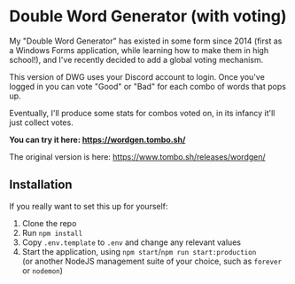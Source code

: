 # Double Word Generator (with voting)

My "Double Word Generator" has existed in some form since 2014 (first as a
Windows Forms application, while learning how to make them in high school!), and
I've recently decided to add a global voting mechanism.

This version of DWG uses your Discord account to login. Once you've logged in
you can vote "Good" or "Bad" for each combo of words that pops up.

Eventually, I'll produce some stats for combos voted on, in its infancy it'll
just collect votes.

**You can try it here: <https://wordgen.tombo.sh/>**

The original version is here: <https://www.tombo.sh/releases/wordgen/>

## Installation

If you really want to set this up for yourself:

1. Clone the repo
2. Run `npm install`
3. Copy `.env.template` to `.env` and change any relevant values
4. Start the application, using `npm start`/`npm run start:production`  
   (or another NodeJS management suite of your choice, such as `forever` or
   `nodemon`)
